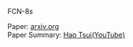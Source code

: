 FCN-8s

Paper: [arxiv.org](https://arxiv.org/pdf/1411.4038.pdf) <br>
Paper Summary: [Hao Tsui(YouTube)](https://www.youtube.com/watch?v=Ahge3GzQ3Kg)

